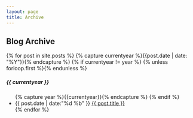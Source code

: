```yaml
---
layout: page
title: Archive
---
```


<section class="page-content wc-container">
  <h1>Blog Archive</h1>  
  {% for post in site.posts %}
    {% capture currentyear %}{{post.date | date: "%Y"}}{% endcapture %}
    {% if currentyear != year %}
      {% unless forloop.first %}</ul>{% endunless %}
      <h5>{{ currentyear }}</h5>
      <ul class="posts">
      {% capture year %}{{currentyear}}{% endcapture %}
    {% endif %}
    <li>
      <time>{{ post.date | date:"%d %b" }}</time>
      <a href="{{ post.url | prepend: site.baseurl }}">{{ post.title }}</a>
    </li>
  {% endfor %}
</section>
